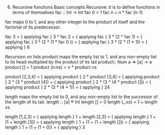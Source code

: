 6. Recursive functions
Basic concepts
Recursive: it is to define functions in terms of themselves
fac :: Int -> Int
fac 0 = 1
fac n = n * fac (n-1)

fac maps 0 to 1, and any other integer to the product of itself and the factorial of its predecessor.

fac 3
= { applying fac }
3 * fac 2
= { applying fac }
3 * (2 * fac 1)
= { applying fac }
3 * (2 * (1 * fac 0 ))
= { applying fac }
3 * (2 * (1 * 1))
= { applying }
6

Recursion on lists
product maps the empty list to 1, and any non-empty list to its head multiplied by the product of its tail
product:: Num a => [a] -> a
product [] = 1
product (n:ns) = n * product ns

product [2,3,4]
= { applying product }
2 * product [3,4]
= { applying product }
2 * (3 * product [4])
= { applying product }
2 * (3 * (4 * product []))
= { applying product }
2 * (3 * (4 * 1))
= { applying }
24

length maps the empty list to 0, and any non-empty list to the successor of the length of its tail.
length :: [a] ® Int
length [] = 0
length (_:xs) = 1 + length xs

length [1,2,3]
= { applying length }
1 + length [2,3]
= { applying length }
1 + (1 + length [3])
= { applying length }
1 + (1 + (1 + length []))
= { applying length }
1 + (1 + (1 + 0))
= { applying }
3
